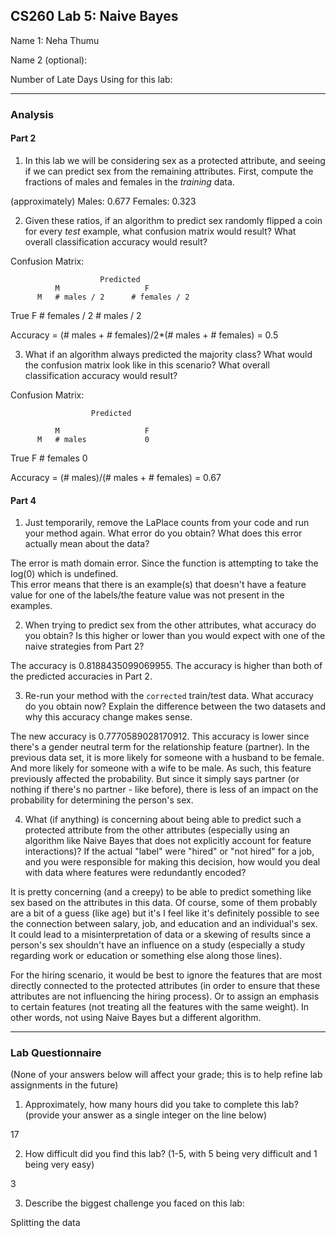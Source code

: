 ## CS260 Lab 5: Naive Bayes

Name 1: Neha Thumu

Name 2 (optional):

Number of Late Days Using for this lab:

---

### Analysis

#### Part 2

1. In this lab we will be considering sex as a protected attribute, and seeing if we can predict sex from the remaining attributes. First, compute the fractions of males and females in the *training* data.

(approximately)
Males: 0.677
Females: 0.323

2. Given these ratios, if an algorithm to predict sex randomly flipped a coin for every *test* example, what confusion matrix would result? What overall classification accuracy would result?

Confusion Matrix:

                        Predicted
              M                   F
          M   # males / 2      # females / 2
True
          F   # females / 2    #  males / 2

Accuracy = (# males + # females)/2*(# males + # females) = 0.5

3. What if an algorithm always predicted the majority class? What would the confusion matrix look like in this scenario? What overall classification accuracy would result?

Confusion Matrix:

                      Predicted

              M                   F
          M   # males             0
True
          F   # females           0

Accuracy = (# males)/(# males + # females) = 0.67

#### Part 4

1. Just temporarily, remove the LaPlace counts from your code and run your method again. What error do you obtain? What does this error actually mean about the data?

The error is math domain error. Since the function is attempting to take the
log(0) which is undefined.  
This error means that there is an example(s) that doesn't have a feature value
for one of the labels/the feature value was not present in the examples.

2. When trying to predict sex from the other attributes, what accuracy do you obtain? Is this higher or lower than you would expect with one of the naive strategies from Part 2?

The accuracy is 0.8188435099069955. The accuracy is higher than both of the
predicted accuracies in Part 2.

3. Re-run your method with the `corrected` train/test data. What accuracy do you obtain now? Explain the difference between the two datasets and why this accuracy change makes sense.

The new accuracy is 0.7770589028170912.
This accuracy is lower since there's a gender neutral term for the relationship
feature (partner).
In the previous data set, it is more likely for someone with a husband to be
female. And more likely for someone with a wife to be male. As such, this
feature previously affected the probability.
But since it simply says partner (or nothing if there's no partner - like
before), there is less of an impact on the probability for determining the
person's sex.

4. What (if anything) is concerning about being able to predict such a protected attribute
from the other attributes (especially using an algorithm like Naive Bayes that does not explicitly account for feature interactions)?  If the actual "label" were "hired" or "not hired" for a job, and you
were responsible for making this decision, how would you deal with data where features were
redundantly encoded?

It is pretty concerning (and a creepy) to be able to predict something like sex
based on the attributes in this data. Of course, some of them probably are
a bit of a guess (like age) but it's I feel like it's definitely possible to
see the connection between salary, job, and education and an individual's sex.
It could lead to a misinterpretation of data or a skewing of results since a
person's sex shouldn't have an influence on a study (especially a study
regarding work or education or something else along those lines).

For the hiring scenario, it would be best to ignore the features that are most
directly connected to the protected attributes (in order to ensure that
these attributes are not influencing the hiring process). Or to assign an
emphasis to certain features (not treating all the features with the same
weight). In other words, not using Naive Bayes but a different algorithm.  


---

### Lab Questionnaire

(None of your answers below will affect your grade; this is to help refine lab
assignments in the future)

1. Approximately, how many hours did you take to complete this lab? (provide
  your answer as a single integer on the line below)

  17

2. How difficult did you find this lab? (1-5, with 5 being very difficult and 1
  being very easy)

  3

3. Describe the biggest challenge you faced on this lab:

  Splitting the data

